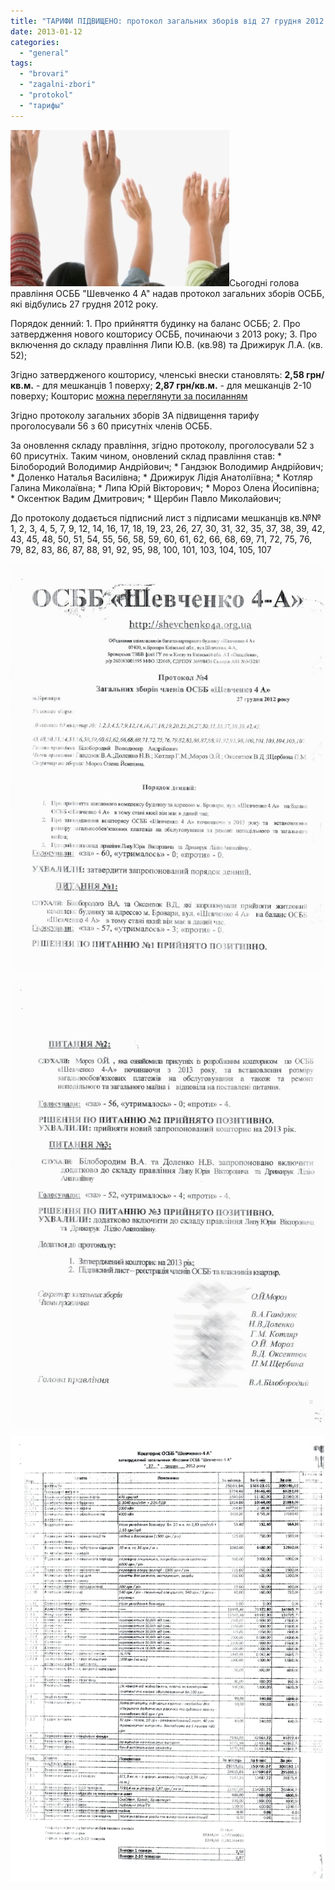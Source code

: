 ```yaml
---
title: "ТАРИФИ ПІДВИЩЕНО: протокол загальних зборів від 27 грудня 2012 року"
date: 2013-01-12
categories: 
  - "general"
tags: 
  - "brovari"
  - "zagalni-zbori"
  - "protokol"
  - "тарифы"
---
```


![](/wp-content/uploads/2013/01/63d1f0677edae22cbdb3581144d0da00-btustwfrt1wr.jpg)Сьогодні голова правління ОСББ "Шевченко 4 А" надав протокол загальних зборів ОСББ, які відбулись 27 грудня 2012 року.

Порядок денний: 1. Про прийняття будинку на баланс ОСББ; 2. Про затвердження нового кошторису ОСББ, починаючи з 2013 року; 3. Про включення до складу правління Липи Ю.В. (кв.98) та Дрижирук Л.А. (кв. 52);

Згідно затвердженого кошторису, членські внески становлять: **2,58 грн/кв.м.** - для мешканців 1 поверху; **2,87 грн/кв.м.** - для мешканців 2-10 поверху; Кошторис [можна переглянути за посиланням](http://shevchenko4a.brovary.org/proekt-koshtorisu-na-2013-rik-onovleno/ "Проект кошторису на 2013 рік (оновлено)")

Згідно протоколу загальних зборів ЗА підвищення тарифу проголосували 56 з 60 присутніх членів ОСББ. <!--more-->

За оновлення складу правління, згідно протоколу, проголосували 52 з 60 присутніх. Таким чином, оновлений склад правління став: \* Білобородий Володимир Андрійович; \* Гандзюк Володимир Андрійович; \* Доленко Наталья Василівна; \* Дрижирук Лідія Анатоліївна; \* Котляр Галина Миколаївна; \* Липа Юрій Вікторович; \* Мороз Олена Йосипівна; \* Оксентюк Вадим Дмитрович; \* Щербин Павло Миколайович;

До протоколу додається підписний лист з підписами мешканців кв.№№ 1, 2, 3, 4, 5, 7, 9, 12, 14, 16, 17, 18, 19, 23, 26, 27, 30, 31, 32, 35, 37, 38, 39, 42, 43, 45, 48, 50, 51, 54, 55, 56, 58, 59, 60, 61, 62, 66, 68, 69, 71, 72, 75, 76, 79, 82, 83, 86, 87, 88, 91, 92, 95, 98, 100, 101, 103, 104, 105, 107

[![](/wp-content/uploads/2013/01/p1.jpg)](/wp-content/uploads/2013/01/p1.jpg)

[![](/wp-content/uploads/2013/01/p2.jpg)](/wp-content/uploads/2013/01/p2.jpg)

[![](/wp-content/uploads/2013/01/kosht.jpg)](/wp-content/uploads/2013/01/kosht.jpg)
